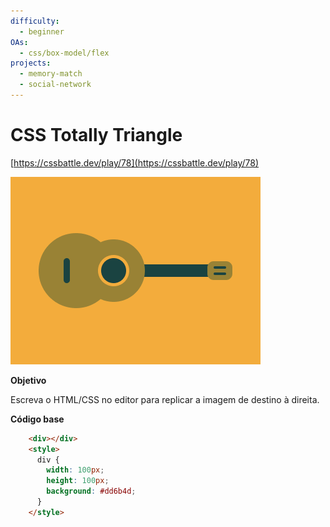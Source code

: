 ```yaml
---
difficulty:
  - beginner
OAs:
  - css/box-model/flex
projects:
  - memory-match
  - social-network
---
```


# CSS Totally Triangle

[https://cssbattle.dev/play/78](https://cssbattle.dev/play/78)

![CSS Ukulele](css_ukulele.png)

__Objetivo__

Escreva o HTML/CSS no editor para replicar a imagem de destino à direita.

__Código base__

```html
    <div></div>
    <style>
      div {
        width: 100px;
        height: 100px;
        background: #dd6b4d;
      }
    </style>
```
